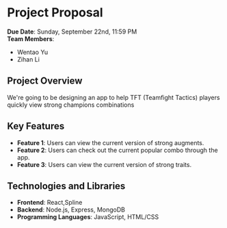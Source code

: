 # Project Proposal

**Due Date**: Sunday, September 22nd, 11:59 PM  
**Team Members**:

- Wentao Yu
- Zihan Li

## Project Overview
We're going to be designing an app to help TFT (Teamfight Tactics) players quickly view strong champions combinations
## Key Features

- **Feature 1**: Users can view the current version of strong augments.
- **Feature 2**: Users can check out the current popular combo through the app.
- **Feature 3**: Users can view the current version of strong traits.


## Technologies and Libraries

- **Frontend**: React,Spline
- **Backend**: Node.js, Express, MongoDB
- **Programming Languages**: JavaScript, HTML/CSS
